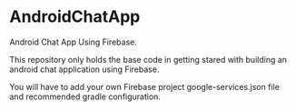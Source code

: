 # AndroidChatApp
Android Chat App Using Firebase.

This repository only holds the base code in getting stared with building an android chat application using Firebase.

You will have to add your own Firebase project google-services.json file and recommended gradle configuration.
